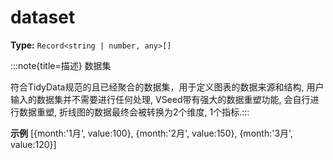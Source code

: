 # dataset

**Type:** `Record<string | number, any>[]`

:::note{title=描述}
数据集



符合TidyData规范的且已经聚合的数据集，用于定义图表的数据来源和结构, 用户输入的数据集并不需要进行任何处理, VSeed带有强大的数据重塑功能, 会自行进行数据重塑, 折线图的数据最终会被转换为2个维度, 1个指标.:::

**示例**
[{month:'1月', value:100}, {month:'2月', value:150}, {month:'3月', value:120}]


